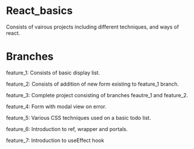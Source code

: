 # React_basics
 Consists of vairous projects including different techniques, and ways of react. 


# Branches

 feature_1: Consists of basic display list.
 
 feature_2: Consists of addition of new form existing to feature_1 branch.
 
 feature_3: Complete project consisting of branches feautre_1 and feature_2.
 
 feature_4: Form with modal view on error. 
 
 feature_5: Various CSS techniques used on a basic todo list.
 
 feature_6: Introduction to ref, wrapper and portals.
 
 feature_7: Introduction to useEffect hook
 
